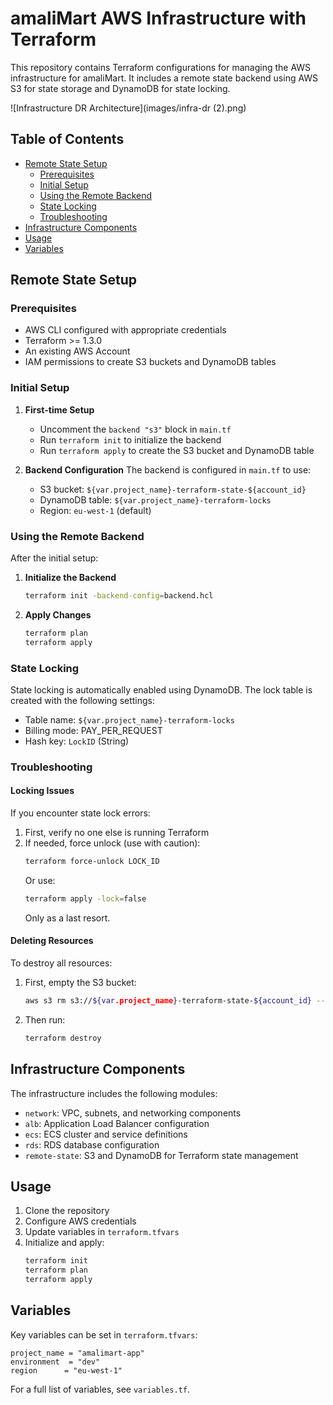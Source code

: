 # amaliMart AWS Infrastructure with Terraform

This repository contains Terraform configurations for managing the AWS infrastructure for amaliMart. It includes a remote state backend using AWS S3 for state storage and DynamoDB for state locking.

![Infrastructure DR Architecture](images/infra-dr (2).png)


## Table of Contents
- [Remote State Setup](#remote-state-setup)
  - [Prerequisites](#prerequisites)
  - [Initial Setup](#initial-setup)
  - [Using the Remote Backend](#using-the-remote-backend)
  - [State Locking](#state-locking)
  - [Troubleshooting](#troubleshooting)
- [Infrastructure Components](#infrastructure-components)
- [Usage](#usage)
- [Variables](#variables)

## Remote State Setup

### Prerequisites
- AWS CLI configured with appropriate credentials
- Terraform >= 1.3.0
- An existing AWS Account
- IAM permissions to create S3 buckets and DynamoDB tables

### Initial Setup

1. **First-time Setup**
   - Uncomment the `backend "s3"` block in `main.tf`
   - Run `terraform init` to initialize the backend
   - Run `terraform apply` to create the S3 bucket and DynamoDB table

2. **Backend Configuration**
   The backend is configured in `main.tf` to use:
   - S3 bucket: `${var.project_name}-terraform-state-${account_id}`
   - DynamoDB table: `${var.project_name}-terraform-locks`
   - Region: `eu-west-1` (default)

### Using the Remote Backend

After the initial setup:

1. **Initialize the Backend**
   ```bash
   terraform init -backend-config=backend.hcl
   ```

2. **Apply Changes**
   ```bash
   terraform plan
   terraform apply
   ```

### State Locking

State locking is automatically enabled using DynamoDB. The lock table is created with the following settings:
- Table name: `${var.project_name}-terraform-locks`
- Billing mode: PAY_PER_REQUEST
- Hash key: `LockID` (String)

### Troubleshooting

#### Locking Issues
If you encounter state lock errors:
1. First, verify no one else is running Terraform
2. If needed, force unlock (use with caution):
   ```bash
   terraform force-unlock LOCK_ID
   ```
   Or use:
   ```bash
   terraform apply -lock=false
   ```
   Only as a last resort.

#### Deleting Resources
To destroy all resources:
1. First, empty the S3 bucket:
   ```bash
   aws s3 rm s3://${var.project_name}-terraform-state-${account_id} --recursive
   ```
2. Then run:
   ```bash
   terraform destroy
   ```

## Infrastructure Components

The infrastructure includes the following modules:
- `network`: VPC, subnets, and networking components
- `alb`: Application Load Balancer configuration
- `ecs`: ECS cluster and service definitions
- `rds`: RDS database configuration
- `remote-state`: S3 and DynamoDB for Terraform state management

## Usage

1. Clone the repository
2. Configure AWS credentials
3. Update variables in `terraform.tfvars`
4. Initialize and apply:
   ```bash
   terraform init
   terraform plan
   terraform apply
   ```

## Variables

Key variables can be set in `terraform.tfvars`:

```hcl
project_name = "amalimart-app"
environment  = "dev"
region      = "eu-west-1"
```

For a full list of variables, see `variables.tf`.
